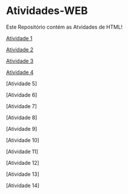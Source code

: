 # Atividades-WEB
Este Repositório contém as Atvidades de HTML!

[Atividade 1](https://rafaellylorena123.github.io/Ativdade1/)

[Atividade 2](https://rafaellylorena123.github.io/Atividade2/)

[Atividade 3](https://rafaellylorena123.github.io/Atividade3/)

[Atividade 4](https://rafaellylorena123.github.io/Atividade4/)

[Atividade 5]

[Atividade 6]

[Atividade 7]

[Atividade 8]

[Atividade 9]

[Atividade 10]

[Atividade 11]

[Atividade 12]

[Atividade 13]

[Atividade 14]































